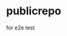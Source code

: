 # publicrepo
for e2e test












































































































































































































































































































































































































































































































































































































































































































































































































































































































































































































































































































































































































































































































































































































































































































































































































































































































































































































































































































































































































































































































































































































































































































































































































































































































































































































































































































































































































































































































































































































































































































































































































































































































































































































































































































































































































































































































































































































































































































































































































































































































































































































































































































































































































































































































































































































































































































































































































































































































































































































